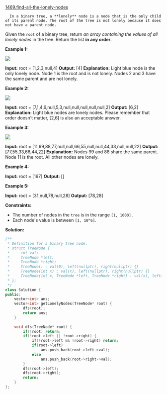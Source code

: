 [1469.find-all-the-lonely-nodes](https://leetcode.com/problems/find-all-the-lonely-nodes/)  

      In a binary tree, a **lonely** node is a node that is the only child of its parent node. The root of the tree is not lonely because it does not have a parent node.

Given the `root` of a binary tree, return _an array containing the values of all lonely nodes_ in the tree. Return the list **in any order**.

**Example 1:**

![](https://assets.leetcode.com/uploads/2020/06/03/e1.png)

**Input:** root = \[1,2,3,null,4\]
**Output:** \[4\]
**Explanation:** Light blue node is the only lonely node.
Node 1 is the root and is not lonely.
Nodes 2 and 3 have the same parent and are not lonely.

**Example 2:**

![](https://assets.leetcode.com/uploads/2020/06/03/e2.png)

**Input:** root = \[7,1,4,6,null,5,3,null,null,null,null,null,2\]
**Output:** \[6,2\]
**Explanation:** Light blue nodes are lonely nodes.
Please remember that order doesn't matter, \[2,6\] is also an acceptable answer.

**Example 3:**

 **![](https://assets.leetcode.com/uploads/2020/06/03/tree.png)** 

 **Input:** root = \[11,99,88,77,null,null,66,55,null,null,44,33,null,null,22\]
**Output:** \[77,55,33,66,44,22\]
**Explanation:** Nodes 99 and 88 share the same parent. Node 11 is the root.
All other nodes are lonely.

**Example 4:**

**Input:** root = \[197\]
**Output:** \[\]

**Example 5:**

**Input:** root = \[31,null,78,null,28\]
**Output:** \[78,28\]

**Constraints:**

*   The number of nodes in the `tree` is in the range `[1, 1000].`
*   Each node's value is between `[1, 10^6]`.  



**Solution:**  

```cpp
/**
 * Definition for a binary tree node.
 * struct TreeNode {
 *     int val;
 *     TreeNode *left;
 *     TreeNode *right;
 *     TreeNode() : val(0), left(nullptr), right(nullptr) {}
 *     TreeNode(int x) : val(x), left(nullptr), right(nullptr) {}
 *     TreeNode(int x, TreeNode *left, TreeNode *right) : val(x), left(left), right(right) {}
 * };
 */
class Solution {
public:
    vector<int> ans;
    vector<int> getLonelyNodes(TreeNode* root) {
        dfs(root);
        return ans;
    }
    
    void dfs(TreeNode* root) {
        if(!root) return;
        if(!root->left || !root->right) {
            if(!root->left && !root->right) return;
            if(root->left)
                ans.push_back(root->left->val);
            else
                ans.push_back(root->right->val);
        }
        dfs(root->left);
        dfs(root->right);
        return;
    }
};
```
      
